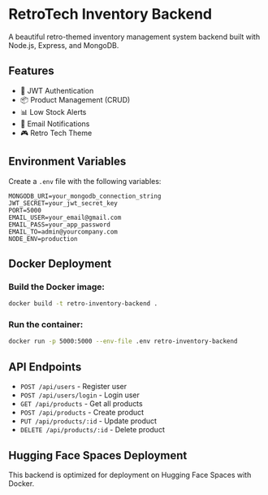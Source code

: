 # RetroTech Inventory Backend

A beautiful retro-themed inventory management system backend built with Node.js, Express, and MongoDB.

## Features

- 🔐 JWT Authentication
- 📦 Product Management (CRUD)
- 📊 Low Stock Alerts
- 📧 Email Notifications
- 🎮 Retro Tech Theme

## Environment Variables

Create a `.env` file with the following variables:

```env
MONGODB_URI=your_mongodb_connection_string
JWT_SECRET=your_jwt_secret_key
PORT=5000
EMAIL_USER=your_email@gmail.com
EMAIL_PASS=your_app_password
EMAIL_TO=admin@yourcompany.com
NODE_ENV=production
```

## Docker Deployment

### Build the Docker image:
```bash
docker build -t retro-inventory-backend .
```

### Run the container:
```bash
docker run -p 5000:5000 --env-file .env retro-inventory-backend
```

## API Endpoints

- `POST /api/users` - Register user
- `POST /api/users/login` - Login user
- `GET /api/products` - Get all products
- `POST /api/products` - Create product
- `PUT /api/products/:id` - Update product
- `DELETE /api/products/:id` - Delete product

## Hugging Face Spaces Deployment

This backend is optimized for deployment on Hugging Face Spaces with Docker.
